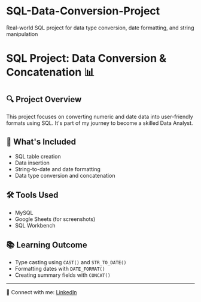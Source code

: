 # SQL-Data-Conversion-Project
Real-world SQL project for data type conversion, date formatting, and string manipulation
# SQL Project: Data Conversion & Concatenation 📊

## 🔍 Project Overview
This project focuses on converting numeric and date data into user-friendly formats using SQL. It's part of my journey to become a skilled Data Analyst.

## 📁 What's Included
- SQL table creation
- Data insertion
- String-to-date and date formatting
- Data type conversion and concatenation

## 🛠️ Tools Used
- MySQL
- Google Sheets (for screenshots)
- SQL Workbench


## 📚 Learning Outcome
- Type casting using `CAST()` and `STR_TO_DATE()`
- Formatting dates with `DATE_FORMAT()`
- Creating summary fields with `CONCAT()`

---
📌 Connect with me: [LinkedIn](saad-khan-pathan-98b01a229)  
